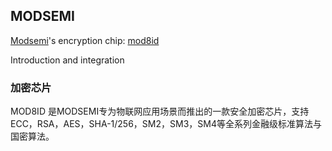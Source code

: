 ## MODSEMI

[Modsemi](https://www.modsemi.com)'s encryption chip: [mod8id](https://www.modsemi.com/shows/7/3.html)

Introduction and integration
### 加密芯片

MOD8ID 是MODSEMI专为物联网应用场景而推出的一款安全加密芯片，支持ECC，RSA，AES，SHA-1/256，SM2，SM3，SM4等全系列金融级标准算法与国密算法。
